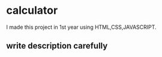 # calculator
I made this project in 1st year using HTML,CSS,JAVASCRIPT.
## write description carefully
